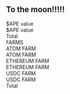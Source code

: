## To the moon!!!!!


<div id="apevalue">$APE value</div>
<div id="apeholding">$APE value</div>
<div id="apeoverall">Total</div>
<div></div>
<div></div>
<div>FARMS</div>
<div></div>
<div id="atom">ATOM FARM</div>
<div id="atomoverall">ATOM FARM</div>
<div id="ethereum">ETHEREUM FARM</div>
<div id="ethereumoverall">ETHEREUM FARM</div>
<div id="usdc">USDC FARM</div>
<div id="usdcoverall">USDC FARM</div>
<div id="totalFarms">Total</div>

<script>
    const APEAMOUNT = 287.83188;
    const APEINITIALAMOUNT = 3255.0;
    const COSMOS = "cosmos";
    const ETHEREUM = "ethereum";
    const SIFCHAIN = "sifchain";
    const USDCOIN = "usd-coin";
    const APECOIN = "apecoin";
    let coins = [COSMOS,ETHEREUM,SIFCHAIN,USDCOIN,APECOIN];
    
    let cosmosfarm = {
        "ticker" : COSMOS,
        "sifchainPool" :"atom",
        "div1": "atom",
        "div2": "atomoverall",
        "token":"ATOM",
        "value":0,
        "profit":0,
        "initialAmount":3240,
        "decimals":1000000
    }

    let ethereumfarm = {
        "ticker" : ETHEREUM,
        "sifchainPool" :"eth",
        "div1": "ethereum",
        "div2": "ethereumoverall",
        "token":"ETH",
        "value":0,
        "profit":0,
        "initialAmount":3000,
        "decimals":1000000000000000000
    }

    let usdcfarm = {
        "ticker" : USDCOIN,
        "sifchainPool" :"usdc",
        "div1": "usdc",
        "div2": "usdcoverall",
        "token":"USDC",
        "value":0,
        "profit":0,
        "initialAmount":2400,
        "decimals":1000000
    }

    let mymap;


    var queryString = coins.join(',')


    function getCoinsData() {

        //fetch all coins prices
        fetch('https://api.coingecko.com/api/v3/coins/markets?vs_currency=usd&ids='+queryString)
        .then((response) => response.json())
        .then((data) => {
            mymap = new Map(data.map(object => [object["id"],object["current_price"]]));
            printApe();
        })

        //fetch farm coins tokens
        getFarmData(cosmosfarm);
        getFarmData(ethereumfarm);
        getFarmData(usdcfarm);
    }

    function getFarmData(farm) {

        fetch('https://cors-anywhere.herokuapp.com/https://data.sifchain.finance/beta/pool/'+farm['sifchainPool']+'/liquidityProvider/sif1tn83mw9lryfm38aah8m94kkle8uwzwvfj7n4n5')
        .then(response=>response.json())
        .then((data) => {
            let token1 = data["externalAsset"]["balance"]/farm['decimals'];
            let token2 = data["nativeAsset"]["balance"]/1000000000000000000;
            console.log(mymap);
            farm["value"] = token1*mymap.get(farm["ticker"]) + token2*mymap.get(SIFCHAIN)
            farm["profit"] = farm["value"] - farm["initialAmount"];
            printFarm(farm);
            updateTotalFarms();
        })
    }

    function printFarm(farm) {
        document.getElementById(farm["div1"]).innerHTML =  farm["token"] +"/ROWAN: $" +  farm["value"];
        document.getElementById(farm["div2"]).innerHTML =  "Profit/Loss: $" +  farm["profit"];
    }

    function updateTotalFarms(){
        document.getElementById("totalFarms").innerHTML =  "TOTAL FARMS: "+ (cosmosfarm["profit"]+ethereumfarm["profit"]+usdcfarm["profit"]);
    }

    function printApe() {
        let currentPrice = mymap.get(APECOIN);
        console.log(currentPrice);
        document.getElementById("apevalue").innerHTML =  "APE Current Price - $" + currentPrice;
        document.getElementById("apeholding").innerHTML =  "Amount in APE $" + currentPrice*APEAMOUNT;
        document.getElementById("apeoverall").innerHTML =  "Profit/Loss: $" +  (currentPrice*APEAMOUNT - APEINITIALAMOUNT);
    }

    getCoinsData();

</script>
